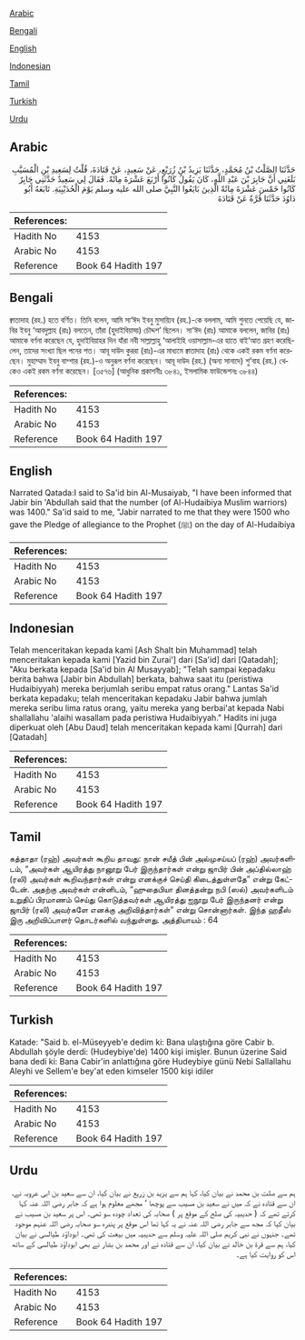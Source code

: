 [Arabic](#arabic)

[Bengali](#bengali)

[English](#english)

[Indonesian](#indonesian)

[Tamil](#tamil)

[Turkish](#turkish)

[Urdu](#urdu)

## Arabic


<div dir="rtl" lang="ar" style={{fontSize:'larger',backgroundColor:'#f8f9fa',padding:20}}>
حَدَّثَنَا الصَّلْتُ بْنُ مُحَمَّدٍ، حَدَّثَنَا يَزِيدُ بْنُ زُرَيْعٍ، عَنْ سَعِيدٍ، عَنْ قَتَادَةَ، قُلْتُ لِسَعِيدِ بْنِ الْمُسَيَّبِ بَلَغَنِي أَنَّ جَابِرَ بْنَ عَبْدِ اللَّهِ، كَانَ يَقُولُ كَانُوا أَرْبَعَ عَشْرَةَ مِائَةً‏.‏ فَقَالَ لِي سَعِيدٌ حَدَّثَنِي جَابِرٌ كَانُوا خَمْسَ عَشْرَةَ مِائَةً الَّذِينَ بَايَعُوا النَّبِيَّ صلى الله عليه وسلم يَوْمَ الْحُدَيْبِيَةِ‏.‏ تَابَعَهُ أَبُو دَاوُدَ حَدَّثَنَا قُرَّةُ عَنْ قَتَادَةَ
</div>
<div style={{backgroundColor:'#f8f9fa',padding:20, marginBottom: 10}}><table> <thead> <tr> <th>References:</th> <th></th> </tr> </thead> <tbody><tr><td>Hadith No</td><td>4153</td></tr><tr><td>Arabic No</td><td>4153</td></tr><tr><td>Reference</td><td>Book 64 Hadith 197</td></tr></tbody></table></div>

## Bengali


<div dir="ltr" lang="bn" style={{fontSize:'larger',backgroundColor:'#f8f9fa',padding:20}}>
ক্বাতাদাহ (রহ.) হতে বর্ণিত। তিনি বলেন, আমি সা‘ঈদ ইবনু মুসায়্যিব (রহ.)-কে বললাম, আমি শুনতে পেয়েছি যে, জাবির ইবনু ‘আবদুল্লাহ (রাঃ) বলতেন, তাঁরা (হুদাইবিয়াহ্য়) চৌদ্দশ’ ছিলেন। সা‘ঈদ (রাঃ) আমাকে বললেন, জাবির (রাঃ) আমাকে বর্ণনা করেছেন যে, হুদাইবিয়াহর দিন যাঁরা নবী সাল্লাল্লাহু ‘আলাইহি ওয়াসাল্লাম-এর হাতে বাই‘আত গ্রহণ করেছিলেন, তাদের সংখ্যা ছিল পনের শত। আবূ দাউদ কুররা (রাঃ)-এর মাধ্যমে ক্বাতাদাহ (রাঃ) থেকে একই রকম বর্ণনা করেছেন। মুহাম্মাদ ইবনু বাশ্শার (রহ.)-ও অনুরূপ বর্ণনা করেছেন। আবূ দাউদ (রহ.) (অন্য সানাদে) শু’বাহ (রহ.) থেকেও একই রকম বর্ণনা করেছেন। [৩৫৭৬] (আধুনিক প্রকাশনীঃ ৩৮৪১, ইসলামিক ফাউন্ডেশনঃ ৩৮৪৪)
</div>
<div style={{backgroundColor:'#f8f9fa',padding:20, marginBottom: 10}}><table> <thead> <tr> <th>References:</th> <th></th> </tr> </thead> <tbody><tr><td>Hadith No</td><td>4153</td></tr><tr><td>Arabic No</td><td>4153</td></tr><tr><td>Reference</td><td>Book 64 Hadith 197</td></tr></tbody></table></div>

## English


<div dir="ltr" lang="en" style={{fontSize:'larger',backgroundColor:'#f8f9fa',padding:20}}>
Narrated Qatada:I said to Sa'id bin Al-Musaiyab, "I have been informed that Jabir bin 'Abdullah said that the number (of Al-Hudaibiya Muslim warriors) was 1400." Sa'id said to me, "Jabir narrated to me that they were 1500 who gave the Pledge of allegiance to the Prophet (ﷺ) on the day of Al-Hudaibiya
</div>
<div style={{backgroundColor:'#f8f9fa',padding:20, marginBottom: 10}}><table> <thead> <tr> <th>References:</th> <th></th> </tr> </thead> <tbody><tr><td>Hadith No</td><td>4153</td></tr><tr><td>Arabic No</td><td>4153</td></tr><tr><td>Reference</td><td>Book 64 Hadith 197</td></tr></tbody></table></div>

## Indonesian


<div dir="ltr" lang="id" style={{fontSize:'larger',backgroundColor:'#f8f9fa',padding:20}}>
Telah menceritakan kepada kami [Ash Shalt bin Muhammad] telah menceritakan kepada kami [Yazid bin Zurai'] dari [Sa'id] dari [Qatadah]; "Aku berkata kepada [Sa'id bin Al Musayyab]; "Telah sampai kepadaku berita bahwa [Jabir bin Abdullah] berkata, bahwa saat itu (peristiwa Hudaibiyyah) mereka berjumlah seribu empat ratus orang." Lantas Sa'id berkata kepadaku; telah menceritakan kepadaku Jabir bahwa jumlah mereka seribu lima ratus orang, yaitu mereka yang berbai'at kepada Nabi shallallahu 'alaihi wasallam pada peristiwa Hudaibiyyah." Hadits ini juga diperkuat oleh [Abu Daud] telah menceritakan kepada kami [Qurrah] dari [Qatadah]
</div>
<div style={{backgroundColor:'#f8f9fa',padding:20, marginBottom: 10}}><table> <thead> <tr> <th>References:</th> <th></th> </tr> </thead> <tbody><tr><td>Hadith No</td><td>4153</td></tr><tr><td>Arabic No</td><td>4153</td></tr><tr><td>Reference</td><td>Book 64 Hadith 197</td></tr></tbody></table></div>

## Tamil


<div dir="ltr" lang="ta" style={{fontSize:'larger',backgroundColor:'#f8f9fa',padding:20}}>
கத்தாதா (ரஹ்) அவர்கள் கூறிய தாவது: நான் சயீத் பின் அல்முசய்யப் (ரஹ்) அவர்களிடம், “அவர்கள் ஆயிரத்து நானூறு பேர் இருந்தார்கள் என்று ஜாபிர் பின் அப்தில்லாஹ் (ரலி) அவர்கள் கூறிவந்தார்கள் என்று எனக்குச் செய்தி கிடைத்துள்ளதே” என்று கேட்டேன். அதற்கு அவர்கள் என்னிடம், “ஹுதைபியா தினத்தன்று நபி (ஸல்) அவர்களிடம் உறுதிப் பிரமாணம் செய்து கொடுத்தவர்கள் ஆயிரத்து ஐநூறு பேர் இருந்தனர் என்று ஜாபிர் (ரலி) அவர்களே எனக்கு அறிவித்தார்கள்” என்று சொன்னார்கள். இந்த ஹதீஸ் இரு அறிவிப்பாளர் தொடர்களில் வந்துள்ளது. அத்தியாயம் : 64
</div>
<div style={{backgroundColor:'#f8f9fa',padding:20, marginBottom: 10}}><table> <thead> <tr> <th>References:</th> <th></th> </tr> </thead> <tbody><tr><td>Hadith No</td><td>4153</td></tr><tr><td>Arabic No</td><td>4153</td></tr><tr><td>Reference</td><td>Book 64 Hadith 197</td></tr></tbody></table></div>

## Turkish


<div dir="ltr" lang="tr" style={{fontSize:'larger',backgroundColor:'#f8f9fa',padding:20}}>
Katade: "Said b. el-Müseyyeb'e dedim ki: Bana ulaştığına göre Cabir b. Abdullah şöyle derdi: (Hudeybiye'de) 1400 kişi imişler. Bunun üzerine Said bana dedi ki: Bana Cabir'in anlattığına göre Hudeybiye günü Nebi Sallallahu Aleyhi ve Sellem'e bey'at eden kimseler 1500 kişi idiler
</div>
<div style={{backgroundColor:'#f8f9fa',padding:20, marginBottom: 10}}><table> <thead> <tr> <th>References:</th> <th></th> </tr> </thead> <tbody><tr><td>Hadith No</td><td>4153</td></tr><tr><td>Arabic No</td><td>4153</td></tr><tr><td>Reference</td><td>Book 64 Hadith 197</td></tr></tbody></table></div>

## Urdu


<div dir="rtl" lang="ur" style={{fontSize:'larger',backgroundColor:'#f8f9fa',padding:20}}>
ہم سے صلت بن محمد نے بیان کیا، کہا ہم سے یزید بن زریع نے بیان کیا، ان سے سعید بن ابی عروبہ نے، ان سے قتادہ نے کہ میں نے سعید بن مسیب سے پوچھا ‘ مجھے معلوم ہوا ہے کہ جابر رضی اللہ عنہ کہا کرتے تھے کہ ( حدیبیہ کی صلح کے موقع پر ) صحابہ کی تعداد چودہ سو تھی۔ اس پر سعید بن مسیب نے بیان کیا کہ مجھ سے جابر رضی اللہ عنہ نے یہ کہا تھا اس موقع پر پندرہ سو صحابہ رضی اللہ عنہم موجود تھے۔ جنہوں نے نبی کریم صلی اللہ علیہ وسلم سے حدیبیہ میں بیعت کی تھی۔ ابوداؤد طیالسی نے بیان کیا، ہم سے قرۃ بن خالد نے بیان کیا، ان سے قتادہ نے اور محمد بن بشار نے بھی ابوداؤد طیالسی کے ساتھ اس کو روایت کیا ہے۔
</div>
<div style={{backgroundColor:'#f8f9fa',padding:20, marginBottom: 10}}><table> <thead> <tr> <th>References:</th> <th></th> </tr> </thead> <tbody><tr><td>Hadith No</td><td>4153</td></tr><tr><td>Arabic No</td><td>4153</td></tr><tr><td>Reference</td><td>Book 64 Hadith 197</td></tr></tbody></table></div>